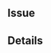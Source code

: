## Issue

<!-- #ISSUE_NUMBER (reference issue number for this PR) -->

## Details

<!-- Detailed description of the change/feature -->
